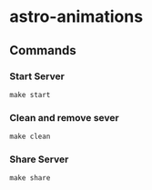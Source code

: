 # astro-animations

## Commands

### Start Server

```
make start
```

### Clean and remove sever

```
make clean
```

### Share Server

```
make share
```
